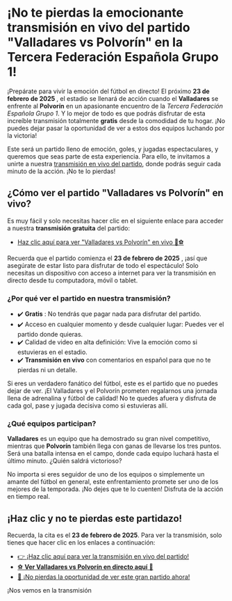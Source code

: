 # ¡No te pierdas la emocionante transmisión en vivo del partido "Valladares vs Polvorín" en la Tercera Federación Española Grupo 1!

¡Prepárate para vivir la emoción del fútbol en directo! El próximo **23 de febrero de 2025** , el estadio se llenará de acción cuando el **Valladares** se enfrente al **Polvorín** en un apasionante encuentro de la _Tercera Federación Española Grupo 1_. Y lo mejor de todo es que podrás disfrutar de esta increíble transmisión totalmente **gratis** desde la comodidad de tu hogar. ¡No puedes dejar pasar la oportunidad de ver a estos dos equipos luchando por la victoria!

Este será un partido lleno de emoción, goles, y jugadas espectaculares, y queremos que seas parte de esta experiencia. Para ello, te invitamos a unirte a nuestra [transmisión en vivo del partido](https://tinyurl.com/livestreamfreeo?st=Valladares+vs+Polvor%C3%ADn&si=gh), donde podrás seguir cada minuto de la acción. ¡No te lo pierdas!

## ¿Cómo ver el partido "Valladares vs Polvorín" en vivo?

Es muy fácil y solo necesitas hacer clic en el siguiente enlace para acceder a nuestra **transmisión gratuita** del partido:

- [Haz clic aquí para ver "Valladares vs Polvorín" en vivo 🎥⚽](https://tinyurl.com/livestreamfreeo?st=Valladares+vs+Polvor%C3%ADn&si=gh)

Recuerda que el partido comienza el **23 de febrero de 2025** , ¡así que asegúrate de estar listo para disfrutar de todo el espectáculo! Solo necesitas un dispositivo con acceso a internet para ver la transmisión en directo desde tu computadora, móvil o tablet.

### ¿Por qué ver el partido en nuestra transmisión?

- ✔️ **Gratis** : No tendrás que pagar nada para disfrutar del partido.
- ✔️ Acceso en cualquier momento y desde cualquier lugar: Puedes ver el partido donde quieras.
- ✔️ Calidad de video en alta definición: Vive la emoción como si estuvieras en el estadio.
- ✔️ **Transmisión en vivo** con comentarios en español para que no te pierdas ni un detalle.

Si eres un verdadero fanático del fútbol, este es el partido que no puedes dejar de ver. ¡El Valladares y el Polvorín prometen regalarnos una jornada llena de adrenalina y fútbol de calidad! No te quedes afuera y disfruta de cada gol, pase y jugada decisiva como si estuvieras allí.

### ¿Qué equipos participan?

**Valladares** es un equipo que ha demostrado su gran nivel competitivo, mientras que **Polvorín** también llega con ganas de llevarse los tres puntos. Será una batalla intensa en el campo, donde cada equipo luchará hasta el último minuto. ¿Quién saldrá victorioso?

No importa si eres seguidor de uno de los equipos o simplemente un amante del fútbol en general, este enfrentamiento promete ser uno de los mejores de la temporada. ¡No dejes que te lo cuenten! Disfruta de la acción en tiempo real.

## ¡Haz clic y no te pierdas este partidazo!

Recuerda, la cita es el **23 de febrero de 2025**. Para ver la transmisión, solo tienes que hacer clic en los enlaces a continuación:

- [👉 ¡Haz clic aquí para ver la transmisión en vivo del partido!](https://tinyurl.com/livestreamfreeo?st=Valladares+vs+Polvor%C3%ADn&si=gh)
- [⚽ **Ver Valladares vs Polvorín en directo aquí** 🎥](https://tinyurl.com/livestreamfreeo?st=Valladares+vs+Polvor%C3%ADn&si=gh)
- [📲 ¡No pierdas la oportunidad de ver este gran partido ahora!](https://tinyurl.com/livestreamfreeo?st=Valladares+vs+Polvor%C3%ADn&si=gh)

¡Nos vemos en la transmisión
